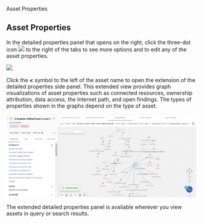 Asset Properties



## Asset Properties

In the detailed properties panel that opens on the right, click the three-dot icon  ![](C:\Users\lynch\OneDrive\Documents\GitHub\docs\knowledgeBase\assets\icons\assets-more.png)  to the right of the tabs to see more options and to edit any of the asset properties.


![](C:\Users\lynch\OneDrive\Documents\GitHub\docs\knowledgeBase\assets\asset-property-filter-select.png) 


Click the **<** symbol to the left of the asset name to open the extension of the detailed properties side panel. This extended view provides graph visualizations of asset properties such as connected resources, ownership attribution, data access, the Internet path, and open findings. The types of properties shown in the graphs depend on the type of asset. 

![](../assets/assets-detailed-properties-pane.png)



The extended detailed properties panel is available wherever you view assets in query or search results.